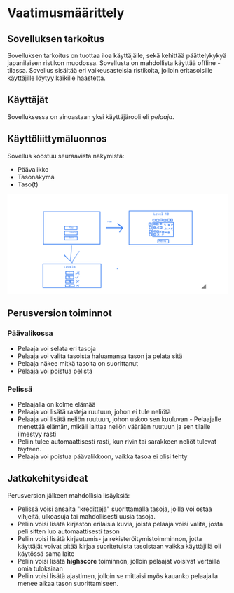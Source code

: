 # Vaatimusmäärittely

## Sovelluksen tarkoitus

Sovelluksen tarkoitus on tuottaa iloa käyttäjälle, sekä kehittää päättelykykyä japanilaisen ristikon muodossa. Sovellusta on mahdollista käyttää offline - tilassa. Sovellus 
sisältää eri vaikeusasteisia ristikoita, jolloin eritasoisille käyttäjille löytyy kaikille haastetta.

## Käyttäjät

Sovelluksessa on ainoastaan yksi käyttäjärooli eli _pelaaja_. 

## Käyttöliittymäluonnos
Sovellus koostuu seuraavista näkymistä:
- Päävalikko
- Tasonäkymä
- Taso(t)

![](./kuvat/paavalikko-tasot-taso.png)

## Perusversion toiminnot

### Päävalikossa 

- Pelaaja voi selata eri tasoja
- Pelaaja voi valita tasoista haluamansa tason ja pelata sitä
- Pelaaja näkee mitkä tasoita on suorittanut
- Pelaaja voi poistua pelistä

### Pelissä

- Pelaajalla on kolme elämää
- Pelaaja voi lisätä rasteja ruutuun, johon ei tule neliötä
- Pelaaja voi lisätä neliön ruutuun, johon uskoo sen kuuluvan
- Pelaajalle menettää elämän, mikäli laittaa neliön väärään ruutuun ja sen tilalle ilmestyy rasti
- Peliin tulee automaattisesti rasti, kun rivin tai sarakkeen neliöt tulevat täyteen.
- Pelaaja voi poistua päävalikkoon, vaikka tasoa ei olisi tehty


## Jatkokehitysideat

Perusversion jälkeen mahdollisia lisäyksiä:

- Pelissä voisi ansaita "kredittejä" suorittamalla tasoja, joilla voi ostaa vihjeitä, ulkoasuja tai mahdollisesti uusia tasoja.
- Peliin voisi lisätä kirjaston erilaisia kuvia, joista pelaaja voisi valita, josta peli sitten luo automaattisesti tason
- Peliin voisi lisätä kirjautumis- ja rekisteröitymistoimminnon, jotta käyttäjät voivat pitää kirjaa suoritetuista tasoistaan vaikka käyttäjillä oli käytössä sama laite
- Peliin voisi lisätä **highscore** toiminnon, jolloin pelaajat voisivat vertailla omia tuloksiaan
- Peliin voisi lisätä ajastimen, jolloin se mittaisi myös kauanko pelaajalla menee aikaa tason suorittamiseen.

